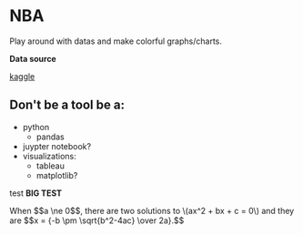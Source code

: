 # NBA
<script src="https://polyfill.io/v3/polyfill.min.js?features=es6"></script>
<script id="MathJax-script" async src="https://cdn.jsdelivr.net/npm/mathjax@3/es5/tex-mml-chtml.js"></script>

Play around with datas and make colorful graphs/charts.

**Data source**

[kaggle](https://www.kaggle.com/drgilermo/nba-players-stats)

## Don't be a tool be a:
* python 
  * pandas
* juypter notebook?
* visualizations:
  * tableau
  * matplotlib?

test **BIG TEST**

<p>When $$a \ne 0$$, there are two solutions to \(ax^2 + bx + c = 0\) and they are
$$x = {-b \pm \sqrt{b^2-4ac} \over 2a}.$$</p>